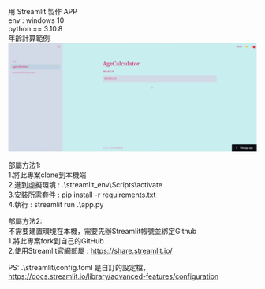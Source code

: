 ﻿用 Streamlit 製作 APP  
env : windows 10  
python == 3.10.8
<br>
年齡計算範例
![image](https://github.com/AnselCh/streamlit/blob/main/example.gif)

部屬方法1:  
1.將此專案clone到本機端  
2.進到虛擬環境 : .\streamlit_env\Scripts\activate  
3.安裝所需套件 : pip install -r requirements.txt  
4.執行 : streamlit run .\app.py  
  
部屬方法2:  
不需要建置環境在本機，需要先辦Streamlit帳號並綁定Github  
1.將此專案fork到自己的GitHub  
2.使用Streamlit官網部屬 : https://share.streamlit.io/  

PS: .\streamlit\config.toml 是自訂的設定檔，  
https://docs.streamlit.io/library/advanced-features/configuration  
